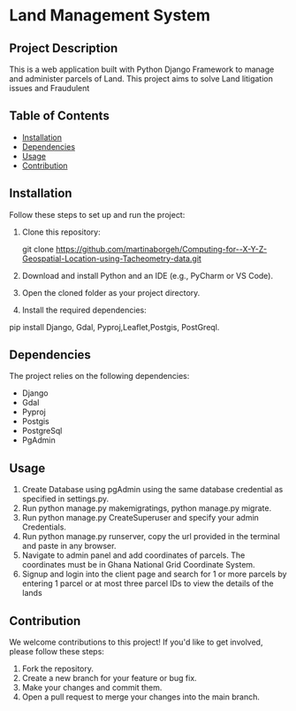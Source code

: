 # Land Management System



## Project Description

This is a web application built with Python Django Framework to manage and administer parcels of Land. This project aims to solve Land litigation issues and Fraudulent

## Table of Contents

- [Installation](#installation)
- [Dependencies](#dependencies)
- [Usage](#usage)
- [Contribution](#contribution)


## Installation

Follow these steps to set up and run the project:

1. Clone this repository:

      git clone https://github.com/martinaborgeh/Computing-for--X-Y-Z-Geospatial-Location-using-Tacheometry-data.git



2. Download and install Python and an IDE (e.g., PyCharm or VS Code).

3. Open the cloned folder as your project directory.

4. Install the required dependencies:

pip install Django, Gdal, Pyproj,Leaflet,Postgis, PostGreql.



## Dependencies

The project relies on the following dependencies:

- Django
- Gdal
- Pyproj
- Postgis
- PostgreSql
- PgAdmin

## Usage

1. Create Database using pgAdmin using the same database credential as specified in settings.py.
2. Run python manage.py makemigratings, python manage.py migrate.
3. Run python manage.py CreateSuperuser and specify your admin Credentials.
4. Run python manage.py runserver, copy the url provided in the terminal and paste in any browser.
5. Navigate to admin panel and add coordinates of parcels. The coordinates must be in Ghana National Grid Coordinate System.
6. Signup and login into the client page and search for 1 or more parcels by entering 1 parcel or at most three parcel IDs to view the details of the lands

<!-- You can add screenshots or GIFs here to demonstrate the usage -->

## Contribution

We welcome contributions to this project! If you'd like to get involved, please follow these steps:

1. Fork the repository.
2. Create a new branch for your feature or bug fix.
3. Make your changes and commit them.
4. Open a pull request to merge your changes into the main branch.
